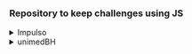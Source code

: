 <h3>Repository to keep challenges using JS</h3>

<details>
  <summary>Impulso</summary>

[tri-du](https://github.com/alfeups/challengesjs/blob/main/impulsojs/tri-du.js)

[patinhos](https://github.com/alfeups/challengesjs/blob/main/impulsojs/patinhos.js)

[pedra-papel-ataque](https://github.com/alfeups/challengesjs/blob/main/impulsojs/pedra-papel-ataque.js)

[arrayspares](https://github.com/alfeups/challengesjs/blob/main/impulsojs/arrayspares.js)

[reveillon-copacabana](https://github.com/alfeups/challengesjs/blob/main/impulsojs/reveillon-copacabana.js)

[dragão-berrador-world](https://github.com/alfeups/challengesjs/blob/main/impulsojs/dragão-berrador-world.js)

[ddd](https://github.com/alfeups/challengesjs/blob/main/impulsojs/ddd.js)
  
  </details>
  
  <details>
  <summary>unimedBH</summary>
  
[Time-travel](https://github.com/alfeups/challengesjs/blob/main/unimedbc/andandonotempo.js)
  
[Animal](https://github.com/alfeups/challengesjs/blob/5e6f52302dd6e62a67dd24f828ba88f65a54f7b1/unimedbc/animal.js)
  
[Salary raise](https://github.com/alfeups/challengesjs/blob/main/unimedbc/aumentosalario.js)
  
[Dividores](https://github.com/alfeups/challengesjs/blob/main/unimedbc/dividores.js)
  
[Factorial](https://github.com/alfeups/challengesjs/blob/main/unimedbc/factorialsimples.js#L9)
    </details>
